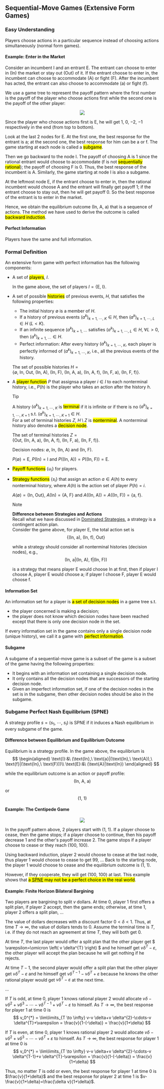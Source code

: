 ## Sequential-Move Games (Extensive Form Games)

### Easy Understanding
Players choose actions in a particular sequence instead of choosing actions simultaneously (normal form games).

#### Example: Enter in the Market
Consider an incumbent $\text{I}$ and an entrant $\text{E}$. The entrant can choose to enter in ($\text{In}$) the market or stay out ($\text{Out}$) of it. If the entrant choose to enter in, the incumbent can choose to accommodate ($\text{A}$) or fight ($\text{F}$). After the incumbent has acted, the entrant can also choose to accommodate ($\text{a}$) or fight ($\text{f}$).

We use a game tree to represent the payoff pattern where the first number is the payoff of the player who choose actions first while the second one is the payoff of the other player: 

<div align='center'>

![](image/2022-03-23-22-44-42.png)
</div align='center'>

Since the player who choose actions first is $\text{E}$, he will get $1$, $0$, $-2$, $-1$ respectively in the end (from top to bottom).

Look at the last 2 nodes for $\text{E}$. At the first one, the best response for the entrant is $\text{a}$; at the second one, the best response for him can be $\text{a}$ or $\text{f}$. The game starting at each node is called a <mark>subgame</mark>.

Then we go backward to the node $\text{I}$. The payoff of choosing $\text{A}$ is $1$ since the rational entrant would choose to accommodate ($\text{f}$ is not <mark>sequentially rational</mark>); the payoff of choosing $\text{F}$ is $0$. Thus, the best response of the incumbent is $\text{A}$. Similarly, the game starting at node $\text{I}$ is also a subgame.

At the leftmost node $\text{E}$, if the entrant choose to enter in, then the rational incumbent would choose $\text{A}$ and the entrant will finally get payoff $1$; if the entrant choose to stay out, then he will get payoff $0$. So the best response of the entrant is to enter in the market.

Hence, we obtain the equilibrium outcome $(\text{In},\ \text{A},\ \text{a})$ that is a sequence of actions. The method we have used to derive the outcome is called <mark>backward induction</mark>.

#### Perfect Information
Players have the same and full information.

### Formal Definition
An extensive form game with perfect information has the following components: 
- A set of <mark>players</mark>, $I$.

  In the game above, the set of players $I = \{\text{E},\ \text{I}\}$.
- A set of possible <mark>histories</mark> of previous events, $H$, that satisfies the following properties: 
  - The initial history $\emptyset$ is a member of $H$.
  - If a history of previous events $(a^{k})_{k=1,\ \cdots,\ K} \in H$, then $(a^{k})_{k=1,\ \cdots,\ L} \in H\ (L<K)$.
  - If an infinite sequence $(a^{k})_{k=1,\ \cdots}$ satisfies $(a^{k})_{k=1,\ \cdots,\ L} \in H$, $\forall L>0$, then $(a^{k})_{k=1,\ \cdots} \in H$.
  - Perfect information: After every history $(a^{k})_{k=1,\ \cdots,\ K}$, each player is perfectly informed of $(a^{k})_{k=1,\ \cdots,\ K}$, i.e., all the previous events of the history.

  The set of possible histories $H = \{\emptyset,\ \text{In},\ \text{Out},\ (\text{In},\ \text{A}),\ (\text{In},\ \text{F}),\ (\text{In},\ \text{A},\ \text{a}),\ (\text{In},\ \text{A},\ \text{f}),\ (\text{In},\ \text{F},\ \text{a}),\ (\text{In},\ \text{F},\ \text{f})\}$.
- A <mark>player function</mark> $P$ that assignsa a player $i\in I$ to each nonterminal history, i.e., $P(h)$ is the player who takes an action after the history $h$.

  > [!TIP]
  > A history $(a^{k})_{k=1,\ \cdots,\ K}$ is <mark>terminal</mark> if it is infinite or if there is no $(a^{k})_{k=1,\ \cdots,\ K+1}$ s.t. $(a^{k})_{k=1,\ \cdots,\ K+1} \in H$.<br>For a set of terminal histories $Z$, $H\setminus Z$ is <mark>nonterminal</mark>. A nonterminal history also denotes a <mark>decision node</mark>.

  The set of terminal histories $Z = \{\text{Out},\ (\text{In},\ \text{A},\ \text{a}),\ (\text{In},\ \text{A},\ \text{f}),\ (\text{In},\ \text{F},\ \text{a}),\ (\text{In},\ \text{F},\ \text{f})\}$.

  Decision nodes: $\emptyset$, $\text{In}$, $(\text{In},\ \text{A})$ and $(\text{In},\ \text{F})$.

  $P(\emptyset)=\text{E}$, $P(\text{In})=\text{I}$ and $P((\text{In},\ \text{A}))=P((\text{In},\ \text{F}))=\text{E}$.
- <mark>Payoff functions</mark> $\{u_i\}$ for players.
- <mark>Strategy functions</mark> $\{s_i\}$ that assign an action $a\in A(h)$ to every nonterminal history, where $A(h)$ is the action set of player $P(h)=i$.

  $A(\emptyset)=\{\text{In},\ \text{Out}\}$, $A(\text{In})=\{\text{A},\ \text{F}\}$ and $A((\text{In},\ \text{A}))=A((\text{In},\ \text{F}))=\{\text{a},\ \text{f}\}$.

  > [!NOTE]
  > **Difference between Strategies and Actions**<br>
  > Recall what we have discussed in [Dominated Strategies](/courses/game_theory/2_dominated_strategies.md), a strategy is a contingent action plan.<br>
  > Consider the game above, for player $\text{E}$, the total action set is 
  > $$
  > \{(\text{In},\ \text{a}),\ (\text{In},\ \text{f}),\ \text{Out}\}
  > $$
  > 
  > while a strategy should consider all nonterminal histories (decision nodes), e.g., 
  > $$
  > (\text{In},\ \text{a}|(\text{In},\ \text{A}),\ \text{f}|(\text{In},\ \text{F}))
  > $$
  > 
  > is a strategy that means player $\text{E}$ would choose $\text{In}$ at first, then if player $\text{I}$ choose $\text{A}$, player $\text{E}$ would choose $\text{a}$; if player $\text{I}$ choose $\text{F}$, player $\text{E}$ would choose $\text{f}$.

#### Information Set
An information set for a player is <mark>a set of decision nodes</mark> in a game tree s.t. 
- the player concerned is making a decision;
- the player does not know which decision nodes have been reached except that there is only one decision node in the set.

If every information set in the game contains only a single decision node (unique history), we call it a game with <mark>perfect information</mark>.

#### Subgame
A subgame of a sequential-move game is a subset of the game is a subset of the game having the following properties: 
- It begins with an information set containing a single decision node.
- It only contains all the decision nodes that are successors of the starting decision node.
- Given an imperfect information set, if one of the decision nodes in the set is in the subgame, then other decision nodes should be also in the subgame.

### Subgame Perfect Nash Equilibrium (SPNE)
A strategy profile $s=(s_1,\ \cdots,\ s_{I})$ is SPNE if it induces a Nash equilibrium in every subgame of the game.

#### Difference between Equilibrium and Equilibrium Outcome
Equilibrium is a strategy profile. In the game above, the equilibrium is 
$$
\begin{aligned}
 \text{I}:&\ (\text{In},\ \text{a}|(\text{In},\ \text{A}),\ \text{f}|(\text{In},\ \text{F}))\\
 \text{E}:&\ (\text{A}|\text{In})
\end{aligned}
$$

while the equilibrium outcome is an action or payoff profile: 
$$
(\text{In},\ \text{A},\ \text{a})
$$

or 
$$
(1,\ 1)
$$

#### Example: The Centipede Game
<div align='center'>

![](image/2022-03-24-10-31-48.png)
</div align='center'>

In the payoff pattern above, 2 players start with $(1,\ 1)$. If a player choose to cease, then the game stops; if a player choose to continue, then his payoff decrease $1$ and the other's payoff increase $2$. The game stops if a player choose to cease or they reach $(100,\ 100)$.

Using backward induction, player 2 would choose to cease at the last node, thus player 1 would choose to cease to get $99$, ... Back to the starting node, the player 1 would choose to cease and the equilibrium outcome is $(1,\ 1)$.

However, if they cooperate, they will get $(100,\ 100)$ at last. This example shows that <mark>a <abbr title='Subgame Perfect Nash Equilibrium'>SPNE</abbr> may not be a perfect choice in the real world</mark>.

#### Example: Finite Horizon Bilateral Bargining
Two players are bargining to split $v$ dollars. At time $0$, player 1 first offers a split plan, if player 2 accept, then the game ends; otherwise, at time $1$, player 2 offers a split plan, ...

The value of dollars decreases with a discount factor $0<\delta<1$. Thus, at time $T\to \infty$, the value of dollars tends to $0$. Assume the terminal time is $T$, i.e. if they do not reach an agreement at time $T$, they will both get $0$.

At time $T$, the last player would offer a split plan that the other player get $ \varepsilon=\omicron \left( v \delta^{T} \right) $ and he himself get $v \delta^{T}-\varepsilon$, the other player will accept the plan because he will get nothing if he rejects.

At time $T-1$, the second player would offer a split plan that the other player get $v \delta^{T}-\varepsilon$ and he himself get $v \delta^{T-1}-v \delta^{T}+\varepsilon$ because he knows the other rational player would get $v \delta^{T}-\varepsilon$ at the next time.

...

If $T$ is odd, at time $0$, player 1 knows rational player 2 would allocate $v \delta-v \delta^{2}+v \delta^{3}-\cdots-v \delta^{T-1}+v \delta^{T}-\varepsilon$ to himself. As $T\to \infty$, the best response for player 1 at time $0$ is 
$$
v_0^{*} = \lim\limits_{T \to \infty} v-v \delta+v \delta^{2}-\cdots-v \delta^{T}+\varepsilon = \frac{v}{1-(-\delta)} = \frac{v}{1+\delta}
$$

If $T$ is even, at time $0$, player 1 knows rational player 2 would allocate $v \delta-v \delta^{2}+v \delta^{3}-\cdots-v \delta^{T}+\varepsilon$ to himself. As $T\to \infty$, the best response for player 1 at time $0$ is 
$$
v_0^{*} = \lim\limits_{T \to \infty} v-v \delta+v \delta^{2}-\cdots-v \delta^{T-1}+v \delta^{T}-\varepsilon = \frac{v}{1-(-\delta)} = \frac{v}{1+\delta}
$$

Thus, no matter $T$ is odd or even, the best response for player 1 at time $0$ is $\frac{v}{1+\delta}$ and the best response for player 2 at time $1$ is $v-\frac{v}{1+\delta}=\frac{\delta v}{1+\delta}$.